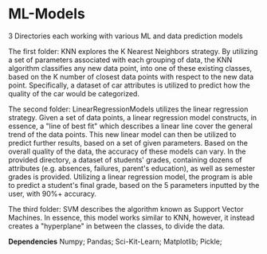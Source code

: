# ML-Models
3 Directories each working with various ML and data prediction models

The first folder: KNN explores the K Nearest Neighbors strategy. By utilizing a set of parameters associated with each grouping
of data, the KNN algorithm classifies any new data point, into one of these existing classes, based on the K number of closest
data points with respect to the new data point. Specifically, a dataset of car attributes is utilized to predict how the quality
of the car would be categorized.

The second folder: LinearRegressionModels utilizes the linear regression strategy. Given a set of data points, a linear regression model
constructs, in essence, a "line of best fit" which describes a linear line cover the general trend of the data points. This new linear
model can then be utilized to predict further results, based on a set of given parameters. Based on the overall quality of the data, the
accuracy of these models can vary. In the provided directory, a dataset of students' grades, containing dozens of attributes (e.g.
absences, failures, parent's education), as well as semester grades is provided. Utilizing a linear regression model, the program is able
to predict a student's final grade, based on the 5 parameters inputted by the user, with 90%+ accuracy.

The third folder: SVM describes the algorithm known as Support Vector Machines. In essence, this model works similar to KNN, however,
it instead creates a "hyperplane" in between the classes, to divide the data.

**Dependencies**
Numpy;
Pandas;
Sci-Kit-Learn;
Matplotlib;
Pickle;
